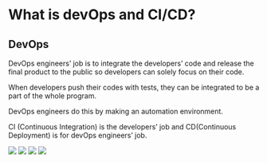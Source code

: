 
# What is devOps and CI/CD?

## DevOps
DevOps engineers’ job is to integrate the developers’ code and release the final product to the public so developers can solely focus on their code.

When developers push their codes with tests, they can be integrated to be a part of the whole program.

DevOps engineers do this by making an automation environment.

CI (Continuous Integration) is the developers’ job and CD(Continuous Deployment) is for devOps engineers’ job.

![](https://img1.daumcdn.net/thumb/R1280x0/?scode=mtistory2&fname=https%3A%2F%2Fblog.kakaocdn.net%2Fdn%2FbGXdIT%2FbtqI9GkH3wP%2F5Qx2zLKYRxsYWLSoS6KH3K%2Fimg.png)
![](https://img1.daumcdn.net/thumb/R1280x0/?scode=mtistory2&fname=https%3A%2F%2Fblog.kakaocdn.net%2Fdn%2FeeSLmu%2FbtqI9pXqCN8%2FiIopSPh3KSK1SwhRjkWPf1%2Fimg.png)
![](https://img1.daumcdn.net/thumb/R1280x0/?scode=mtistory2&fname=https%3A%2F%2Fblog.kakaocdn.net%2Fdn%2Fb3WY5f%2FbtqI5zz0OUH%2FN5KhjwQ3SP9nYplyZrXuVK%2Fimg.png)
![](https://img1.daumcdn.net/thumb/R1280x0/?scode=mtistory2&fname=https%3A%2F%2Fblog.kakaocdn.net%2Fdn%2FbTL3vo%2FbtqI8eIOO08%2FHRenws0NLskjQV5LSyt0o0%2Fimg.png)
